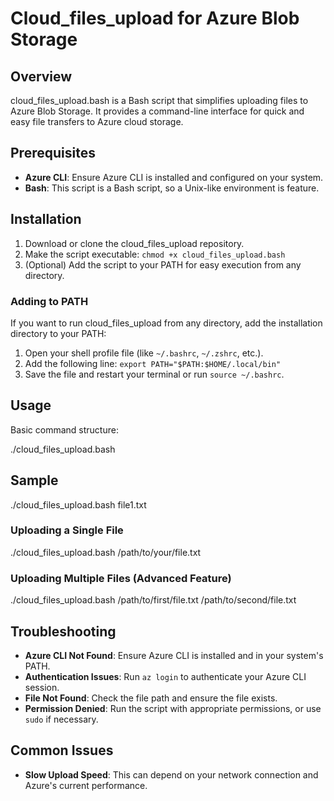 # Cloud_files_upload for Azure Blob Storage

## Overview
cloud_files_upload.bash is a Bash script that simplifies uploading files to Azure Blob Storage. It provides a command-line interface for quick and easy file transfers to Azure cloud storage.

## Prerequisites
- **Azure CLI**: Ensure Azure CLI is installed and configured on your system.
- **Bash**: This script is a Bash script, so a Unix-like environment is feature.

## Installation
1. Download or clone the cloud_files_upload repository.
2. Make the script executable: `chmod +x cloud_files_upload.bash`
3. (Optional) Add the script to your PATH for easy execution from any directory.

### Adding to PATH
If you want to run cloud_files_upload from any directory, add the installation directory to your PATH:

1. Open your shell profile file (like `~/.bashrc`, `~/.zshrc`, etc.).
2. Add the following line: `export PATH="$PATH:$HOME/.local/bin"`
3. Save the file and restart your terminal or run `source ~/.bashrc`.


## Usage
Basic command structure:

./cloud_files_upload.bash <path-to-file>

## Sample 
./cloud_files_upload.bash file1.txt

### Uploading a Single File
./cloud_files_upload.bash /path/to/your/file.txt

### Uploading Multiple Files (Advanced Feature)
./cloud_files_upload.bash /path/to/first/file.txt /path/to/second/file.txt

## Troubleshooting
- **Azure CLI Not Found**: Ensure Azure CLI is installed and in your system's PATH.
- **Authentication Issues**: Run `az login` to authenticate your Azure CLI session.
- **File Not Found**: Check the file path and ensure the file exists.
- **Permission Denied**: Run the script with appropriate permissions, or use `sudo` if necessary.

## Common Issues
- **Slow Upload Speed**: This can depend on your network connection and Azure's current performance.
